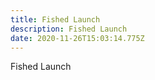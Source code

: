 ```yaml
---
title: Fished Launch
description: Fished Launch
date: 2020-11-26T15:03:14.775Z
---
```

Fished Launch
